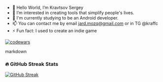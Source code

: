 - 👋 Hello World, I’m Kravtsov Sergey
- 👀 I’m interested in creating tools that simplify people's lives.
- 🌱 I'm currently studying to be an Android developer.
- 📫 You can contact me by email jard.mozq@gmail.com or in TG @kraffc
- ⚡ Fun fact: I used to create an indie game 

[![codewars](https://www.codewars.com/users/KravtsovSO64/badges/large)](https://www.codewars.com/users/KravtsovSO64)

markdown
### 🔥 GitHub Streak Stats
[![GitHub Streak](https://github-readme-streak-stats.herokuapp.com/?user=anuraghazra&theme=dark)](https://git.io/streak-stats)
